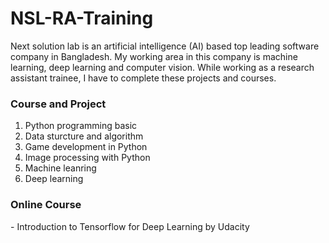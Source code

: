 # NSL-RA-Training 
Next solution lab is an artificial intelligence (AI) based top leading software company in Bangladesh. My working area in this company is machine learning, deep learning and computer vision. While working as a research assistant trainee, I have to complete these projects and courses.

<h3> Course and Project</h3>
<ol>
<li>Python programming basic </li>
<li>Data sturcture and algorithm</li>
<li>Game development in Python</li>
<li>Image processing with Python</li>
<li>Machine leanring </li>
<li>Deep learning</li>
</ol>  

<h3>Online Course</h3>
- Introduction to Tensorflow for Deep Learning by Udacity
